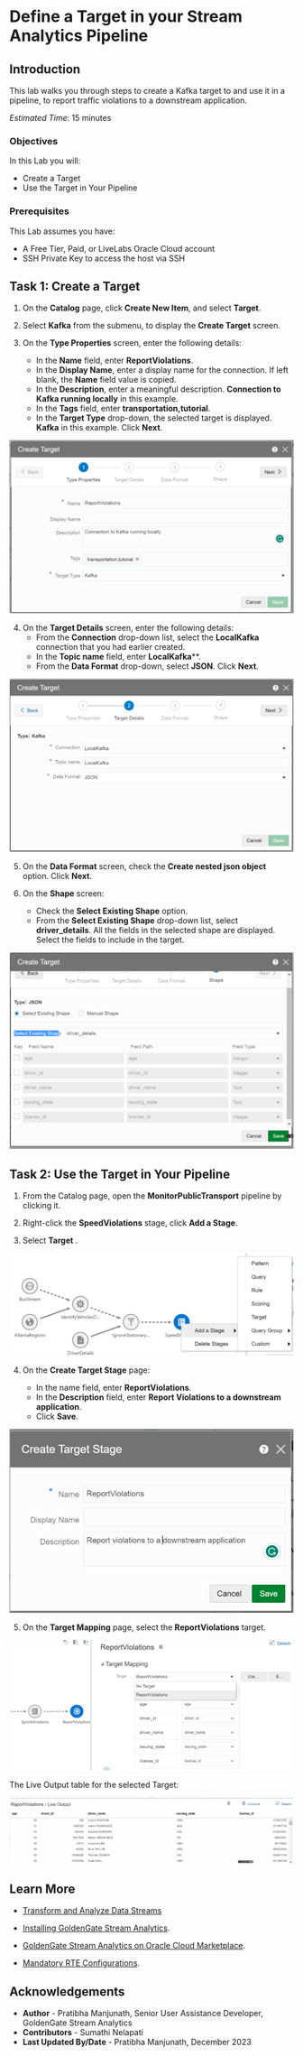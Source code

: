 
# Define a Target in your Stream Analytics Pipeline

## Introduction

This lab walks you through steps to create a Kafka target to and use it in a pipeline, to report traffic violations to a downstream application.


*Estimated Time*: 15 minutes

### Objectives
In this Lab you will:
- Create a Target
- Use the Target in Your Pipeline

### Prerequisites
This Lab assumes you have:
- A Free Tier, Paid, or LiveLabs Oracle Cloud account
- SSH Private Key to access the host via SSH

## **Task 1:** Create a Target

1. On the **Catalog** page, click **Create New Item**, and select **Target**.

2. Select **Kafka** from the submenu, to display the **Create Target** screen.

3. On the **Type Properties** screen, enter the following details:
    -  In the **Name** field, enter **ReportViolations**.
    -  In the **Display Name**, enter a display name for the connection. If left blank, the **Name** field value is copied.
    -  In the **Description**, enter a meaningful description. **Connection to Kafka running locally** in this example.
    -  In the **Tags** field, enter **transportation,tutorial**.
    -  In the **Target Type** drop-down, the selected target is displayed. **Kafka** in this example. Click **Next**.

![Creating a Kafka Target](./images/createtarget.png "")

4. On the **Target Details** screen, enter the following details:
    - From the **Connection** drop-down list, select the **LocalKafka** connection that you had earlier created.
    - In the **Topic name** field, enter **LocalKafka****.
    - From the **Data Format** drop-down, select **JSON**. Click **Next**.

![Adding Target Details](./images/targetdet.png "")

5. On the **Data Format** screen, check the **Create nested json object** option. Click **Next**.

6. On the **Shape** screen: 
    - Check the **Select Existing Shape** option.
    - From the **Select Existing Shape** drop-down list, select **driver_details**. All the fields in the selected shape are displayed. Select the fields to include in the target.

![Assigning Target Shape](./images/tarshape.png "")

## **Task 2:** Use the Target in Your Pipeline

1. From the Catalog page, open the **MonitorPublicTransport** pipeline by clicking it.

2. Right-click the **SpeedViolations** stage, click **Add a Stage**.

3. Select **Target** .

![Adding a Target from the Pipeline Editor](./images/addtarget.png "")

4. On the **Create Target Stage** page:

    - In the name field, enter **ReportViolations**.
    - In the **Description** field, enter **Report Violations to a downstream application**.
    - Click **Save**.

![Creating a Target from the Pipeline Editor](./images/pipetar.png "")

5. On the **Target Mapping** page, select the **ReportViolations** target.

![Target Mapping in Pipeline Editor](./images/tarmap.png "")

The Live Output table for the selected Target:

![Report Violations Traget Live Output](./images/target-liv-op.png "")


## Learn More

* [Transform and Analyze Data Streams](https://docs.oracle.com/en/middleware/fusion-middleware/osa/19.1/using/creating-pipeline-transform-and-analyze-data-streams.html#GUID-9DB9B57A-1095-4557-ACB9-816A696EB121)

* [Installing GoldenGate Stream Analytics](https://docs.oracle.com/en/middleware/fusion-middleware/osa/19.1/using/install-and-upgrade.html#GUID-A687DFF0-728A-4071-947A-F3E90ABF65F6).

* [GoldenGate Stream Analytics on Oracle Cloud Marketplace](https://docs.oracle.com/en/middleware/fusion-middleware/osa/19.1/osamp/getting-started-goldengate-stream-analytics-oci.html#GUID-B488861E-1C43-4177-A1F8-40F8E44754AD).

* [Mandatory RTE Configurations](https://docs.oracle.com/en/middleware/fusion-middleware/osa/19.1/using/configuring-runtime-environment.html#GUID-EB33DDFD-7444-434D-8944-059564A453FD).

## Acknowledgements
* **Author** - Pratibha Manjunath, Senior User Assistance Developer, GoldenGate Stream Analytics
* **Contributors** - Sumathi Nelapati
* **Last Updated By/Date** - Pratibha Manjunath, December 2023
